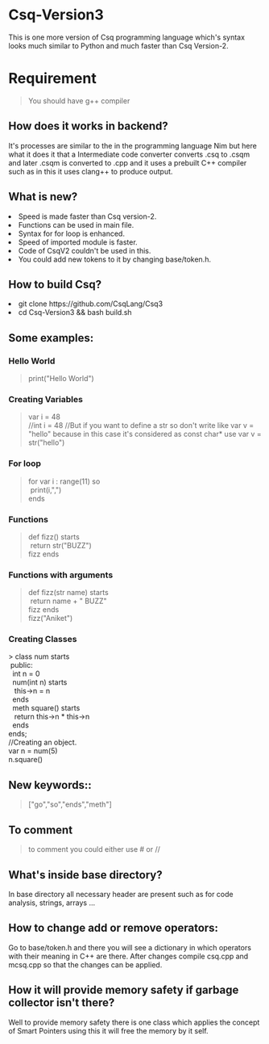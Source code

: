 # Csq-Version3
This is one more version of Csq programming language which's syntax looks much similar to Python and much faster than Csq Version-2.

# Requirement
> You should have g++ compiler

## How does it works in backend?
It's processes are similar to the in the programming language Nim but here what it does it that a Intermediate code converter converts .csq to .csqm and later .csqm is converted to .cpp and it uses a prebuilt C++ compiler such as in this it uses clang++ to produce output.
## What is new?
<li>Speed is made faster than Csq version-2.</li>
<li>Functions can be used in main file.</li>
<li>Syntax for for loop is enhanced.</li>
<li>Speed of imported module is faster.</li>
<li>Code of CsqV2 couldn't be used in this.</li>
<li>You could add new tokens to it by changing base/token.h.</li>

## How to build Csq?
<li> git clone https://github.com/CsqLang/Csq3 </li>
<li> cd Csq-Version3 && bash build.sh</li>

## Some examples:

<h3>Hello World</h3>

> print("Hello World")

<h3>Creating Variables</h3>

> var i = 48 <br>
  //int i = 48
  //But if you want to define a str so don't write like var v = "hello" because in this case it's considered as const char* use var v = str("hello")
<h3>For loop</h3>

> for var i : range(11) so <br>
  &nbsp;print(i,",") <br>
  ends
  
 <h3>Functions</h3>

> def fizz() starts<br>
    &nbsp;return str("BUZZ")<br>
  fizz ends<br>


 <h3>Functions with arguments</h3>

> def fizz(str name) starts<br>
    &nbsp;return name + " BUZZ"<br>
  fizz ends<br>
  fizz("Aniket")<br>

<h3>Creating Classes</h3>
> class num starts<br>
  &nbsp;public:<br>
  &nbsp;&nbsp;int n = 0<br>
  &nbsp;&nbsp;num(int n) starts<br>
  &nbsp;&nbsp;&nbsp;this->n = n<br>
  &nbsp;&nbsp;ends<br>
  &nbsp;&nbsp;meth square() starts<br>
  &nbsp;&nbsp;&nbsp;return this->n * this->n<br>
  &nbsp;&nbsp;ends<br>
  ends;<br>
  //Creating an object.<br>
  var n = num(5)<br>
  n.square()<br>
  
  
## New keywords::
> ["go","so","ends","meth"]
## To comment 
> to comment you could either use # or //
## What's inside base directory?
In base directory all necessary header are present such as for code analysis, strings, arrays ...
## How to change add or remove operators:
Go to base/token.h and there you will see a dictionary in which operators with their meaning in C++ are there. After changes compile csq.cpp and mcsq.cpp so that the changes can be applied.

## How it will provide memory safety if garbage collector isn't there?
Well to provide memory safety there is one class which applies the concept of Smart Pointers using this it will free the memory by it self.
